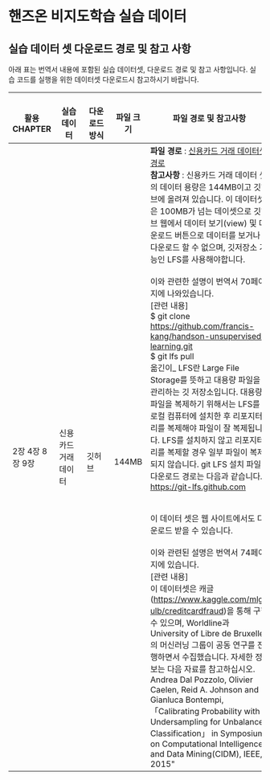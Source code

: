 # 핸즈온 비지도학습 실습 데이터

## 실습 데이터 셋 다운로드 경로 및 참고 사항
아래 표는 번역서 내용에 포함된 실습 데이터셋, 다운로드 경로 및 참고 사항입니다. 실습 코드를 실행을 위한 데이터셋 다운로드시 참고하시기 바랍니다.

&nbsp;&nbsp;&nbsp;&nbsp;&nbsp;&nbsp;&nbsp;&nbsp;&nbsp;<br> 활용 CHAPTER	| &nbsp;&nbsp;&nbsp;&nbsp;&nbsp;&nbsp;&nbsp;&nbsp;&nbsp;<br> 실습 데이터| &nbsp;&nbsp;&nbsp;&nbsp;&nbsp;&nbsp;&nbsp;&nbsp;&nbsp;<br> 다운로드 방식|&nbsp;&nbsp;&nbsp;&nbsp;&nbsp;&nbsp;&nbsp;&nbsp;&nbsp;<br> 파일 크기| 파일 경로 및 참고사항
-----|-----|-----|-----|----------------
|2장 4장 8장 9장|신용카드 거래 데이터|&nbsp;&nbsp;&nbsp;&nbsp;&nbsp;&nbsp;&nbsp;&nbsp;&nbsp;<br>깃허브|	&nbsp;&nbsp;&nbsp;&nbsp;&nbsp;&nbsp;&nbsp;&nbsp;&nbsp;<br>144MB|	**파일 경로** : [신용카드 거래 데이터셋 경로](https://github.com/francis-kang/handson-unsupervised-learning/blob/master/datasets/credit_card_data/credit_card.csv)<br>**참고사항** : 신용카드 거래 데이터 셋의 데이터 용량은 144MB이고 깃허브에 올려져 있습니다. 이 데이터셋은 100MB가 넘는 데이셋으로 깃허브 웹에서 데이터 보기(view) 및 다운로드 버튼으로 데이터를 보거나 다운로드 할 수 없으며, 깃저장소 기능인 LFS를 사용해야합니다. <br><br>이와 관련한 설명이 번역서 70페이지에  나와있습니다. <br>[관련 내용] <br>$ git clone https://github.com/francis-kang/handson-unsupervised-learning.git <br>$ git lfs pull <br>옮긴이_ LFS란 Large File Storage를 뜻하고 대용량 파일을 관리하는 깃 저장소입니다. 대용량 파일을 복제하기 위해서는 LFS를 로컬 컴퓨터에 설치한 후 리포지터리를 복제해야 파일이 잘 복제됩니다. LFS를 설치하지 않고 리포지터리를 복제할 경우 일부 파일이 복제되지 않습니다. git LFS 설치 파일 다운로드 경로는 다음과 같습니다. https://git-lfs.github.com  <br><br><br> 이 데이터 셋은 웹 사이트에서도 다운로드 받을 수 있습니다. <br><br>이와 관련된 설명은 번역서 74페이지에 있습니다.  <br>[관련 내용]<br> 이 데이터셋은 캐글(https://www.kaggle.com/mlg-ulb/creditcardfraud)을 통해 구할 수 있으며, Worldline과 University of Libre de Bruxelles의 머신러닝 그룹이 공동 연구를 진행하면서 수집했습니다. 자세한 정보는 다음 자료를 참고하십시오. Andrea Dal Pozzolo, Olivier Caelen, Reid A. Johnson and Gianluca Bontempi, 「Calibrating Probability with Undersampling for Unbalanced Classification」 in Symposium on Computational Intelligence and Data Mining(CIDM), IEEE, 2015"|
